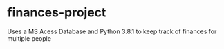 # finances-project
Uses a MS Acess Database and Python 3.8.1 to keep track of finances for multiple people
